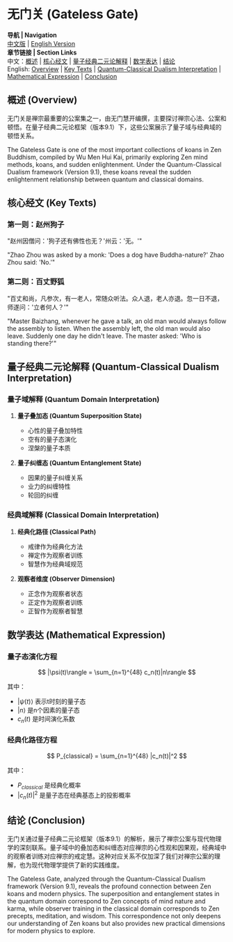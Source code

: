 # 无门关 (Gateless Gate)

**导航 | Navigation**  
[中文版](#无门关解析) | [English Version](#gateless-gate-analysis)  
**章节链接 | Section Links**  
中文：[概述](#概述-overview) | [核心经文](#核心经文-key-texts) | [量子经典二元论解释](#量子经典二元论解释-quantum-classical-dualism-interpretation) | [数学表达](#数学表达-mathematical-expression) | [结论](#结论-conclusion)  
English: [Overview](#概述-overview) | [Key Texts](#核心经文-key-texts) | [Quantum-Classical Dualism Interpretation](#量子经典二元论解释-quantum-classical-dualism-interpretation) | [Mathematical Expression](#数学表达-mathematical-expression) | [Conclusion](#结论-conclusion)

## 概述 (Overview)

无门关是禅宗最重要的公案集之一，由无门慧开编撰，主要探讨禅宗心法、公案和顿悟。在量子经典二元论框架（版本9.1）下，这些公案展示了量子域与经典域的顿悟关系。

The Gateless Gate is one of the most important collections of koans in Zen Buddhism, compiled by Wu Men Hui Kai, primarily exploring Zen mind methods, koans, and sudden enlightenment. Under the Quantum-Classical Dualism framework (Version 9.1), these koans reveal the sudden enlightenment relationship between quantum and classical domains.

## 核心经文 (Key Texts)

### 第一则：赵州狗子
"赵州因僧问：'狗子还有佛性也无？'州云：'无。'"

"Zhao Zhou was asked by a monk: 'Does a dog have Buddha-nature?' Zhao Zhou said: 'No.'"

### 第二则：百丈野狐
"百丈和尚，凡参次，有一老人，常随众听法。众人退，老人亦退。忽一日不退，师遂问：'立者何人？'"

"Master Baizhang, whenever he gave a talk, an old man would always follow the assembly to listen. When the assembly left, the old man would also leave. Suddenly one day he didn't leave. The master asked: 'Who is standing there?'"

## 量子经典二元论解释 (Quantum-Classical Dualism Interpretation)

### 量子域解释 (Quantum Domain Interpretation)
1. **量子叠加态 (Quantum Superposition State)**
   - 心性的量子叠加特性
   - 空有的量子态演化
   - 涅槃的量子本质

2. **量子纠缠态 (Quantum Entanglement State)**
   - 因果的量子纠缠关系
   - 业力的纠缠特性
   - 轮回的纠缠

### 经典域解释 (Classical Domain Interpretation)
1. **经典化路径 (Classical Path)**
   - 戒律作为经典化方法
   - 禅定作为观察者训练
   - 智慧作为经典域规范

2. **观察者维度 (Observer Dimension)**
   - 正念作为观察者状态
   - 正定作为观察者训练
   - 正智作为观察者智慧

## 数学表达 (Mathematical Expression)

### 量子态演化方程
$$
|\psi(t)\rangle = \sum_{n=1}^{48} c_n(t)|n\rangle
$$

其中：
- $|\psi(t)\rangle$ 表示t时刻的量子态
- $|n\rangle$ 是n个因素的量子态
- $c_n(t)$ 是时间演化系数

### 经典化路径方程
$$
P_{classical} = \sum_{n=1}^{48} |c_n(t)|^2
$$

其中：
- $P_{classical}$ 是经典化概率
- $|c_n(t)|^2$ 是量子态在经典基态上的投影概率

## 结论 (Conclusion)

无门关通过量子经典二元论框架（版本9.1）的解析，展示了禅宗公案与现代物理学的深刻联系。量子域中的叠加态和纠缠态对应禅宗的心性观和因果观，经典域中的观察者训练对应禅宗的戒定慧。这种对应关系不仅加深了我们对禅宗公案的理解，也为现代物理学提供了新的实践维度。

The Gateless Gate, analyzed through the Quantum-Classical Dualism framework (Version 9.1), reveals the profound connection between Zen koans and modern physics. The superposition and entanglement states in the quantum domain correspond to Zen concepts of mind nature and karma, while observer training in the classical domain corresponds to Zen precepts, meditation, and wisdom. This correspondence not only deepens our understanding of Zen koans but also provides new practical dimensions for modern physics to explore. 